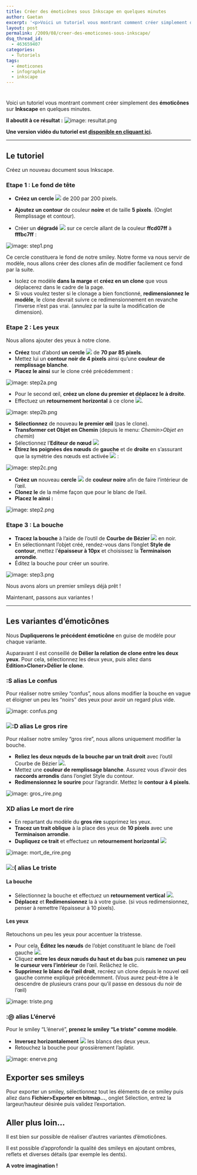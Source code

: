 ```yaml
---
title: Créer des émoticônes sous Inkscape en quelques minutes
author: Gaetan
excerpt: '<p>Voici un tutoriel vous montrant comment créer simplement des <strong>émoticônes</strong> sur <strong>Inkscape</strong> en quelques minutes.</p> <p><strong>Il aboutit à ce résultat :</strong> <img src="http://data.grenlibre.fr/blog/image/tuto/inkscape/emoticones/resultat.png" alt="image: resultat.png" style="margin: 0 auto; display: block;" /></p> <p><strong>Une version vidéo du tutoriel est <a href="http://blog.greweb.fr/?post/2009/08/Tutoriel-Vid%C3%A9o-Cr%C3%A9er-des-%C3%A9motic%C3%B4nes-sous-Inkscape">disponible en cliquant ici</a>.</strong></p>'
layout: post
permalink: /2009/08/creer-des-emoticones-sous-inkscape/
dsq_thread_id:
  - 463659407
categories:
  - Tutoriels
tags:
  - émoticones
  - infographie
  - inkscape
---
```

# 

Voici un tutoriel vous montrant comment créer simplement des **émoticônes** sur **Inkscape** en quelques minutes.

**Il aboutit à ce résultat :** ![image: resultat.png][1]

 [1]: http://data.greweb.fr/blog/image/tuto/inkscape/emoticones/resultat.png

**Une version vidéo du tutoriel est [disponible en cliquant ici][2].**

 [2]: http://blog.greweb.fr/?post/2009/08/Tutoriel-Vidéo-Créer-des-émoticônes-sous-Inkscape



* * *

## Le tutoriel

Créez un nouveau document sous Inkscape.

### Etape 1 : Le fond de tête

*   **Créez un cercle** ![][3] de 200 par 200 pixels.

 [3]: http://data.greweb.fr/blog/image/tuto/inkscape/cercle.png




*   **Ajoutez un contour** de couleur **noire** et de taille **5 pixels**. (Onglet Remplissage et contour).




*   Créer un **dégradé** ![][4] sur ce cercle allant de la couleur **ffcd07ff** à **fffbc7ff** :

 [4]: http://data.greweb.fr/blog/image/tuto/inkscape/degrade.png

![image: step1.png][5]

 [5]: http://data.greweb.fr/blog/image/tuto/inkscape/emoticones/step1.png

Ce cercle constituera le fond de notre smiley. Notre forme va nous servir de modèle, nous allons créer des clones afin de modifier facilement ce fond par la suite.

*   Isolez ce modèle **dans la marge** et **créez en un clone** que vous déplacerez dans le cadre de la page.
*   Si vous voulez tester si le clonage a bien fonctionné, **redimensionnez le modèle**, le clone devrait suivre ce redimensionnement en revanche l’inverse n’est pas vrai. (annulez par la suite la modification de dimension).

### Etape 2 : Les yeux

Nous allons ajouter des yeux à notre clone.

*   **Créez** tout d’abord **un cercle** ![][3] de **70 par 85 pixels**.
*   Mettez lui un **contour noir de 4 pixels** ainsi qu’une **couleur de remplissage blanche**.
*   **Placez le ainsi** sur le clone créé précédemment :

![image: step2a.png][6]

 [6]: http://data.greweb.fr/blog/image/tuto/inkscape/emoticones/step2a.png

*   Pour le second œil, **créez un clone du premier et déplacez le à droite**.
*   Effectuez un **retournement horizontal** à ce clone ![][7].

 [7]: http://data.greweb.fr/blog/image/tuto/inkscape/retournement_horizontal.png

![image: step2b.png][8]

 [8]: http://data.greweb.fr/blog/image/tuto/inkscape/emoticones/step2b.png

*   **Sélectionnez** de nouveau **le premier œil** (pas le clone).
*   **Transformer cet Objet en Chemin** (depuis le menu: *Chemin>Objet en chemin*)
*   Sélectionnez l’**Editeur de nœud** ![][9]
*   **Étirez les poignées des nœuds** de **gauche** et de **droite** en s’assurant que la symétrie des nœuds est activée ![][10] :

 [9]: http://data.greweb.fr/blog/image/tuto/inkscape/editeur_noeud.png
 [10]: http://data.greweb.fr/blog/image/tuto/inkscape/rendre_symetrique_noeud.png

![image: step2c.png][11]

 [11]: http://data.greweb.fr/blog/image/tuto/inkscape/emoticones/step2c.png

*   **Créez un** nouveau **cercle** ![][3] de **couleur noire** afin de faire l’intérieur de l’œil.
*   **Clonez le** de la même façon que pour le blanc de l’œil.
*   **Placez le ainsi :**

![image: step2.png][12]

 [12]: http://data.greweb.fr/blog/image/tuto/inkscape/emoticones/step2.png

### Etape 3 : La bouche

*   **Tracez la bouche** à l’aide de l’outil de **Courbe de Bézier** ![][13] en noir.
*   En sélectionnant l’objet créé, rendez-vous dans l’onglet **Style de contour**, mettez l’**épaisseur à 10px** et choisissez la **Terminaison arrondie**.
*   Éditez la bouche pour créer un sourire.

 [13]: http://data.greweb.fr/blog/image/tuto/inkscape/bezier.png

![image: step3.png][14]

 [14]: http://data.greweb.fr/blog/image/tuto/inkscape/emoticones/step3.png

Nous avons alors un premier smileys déjà prêt !

Maintenant, passons aux variantes !

* * *

## Les variantes d’émoticônes

Nous **Dupliquerons le précédent émoticône** en guise de modèle pour chaque variante.

Auparavant il est conseillé de **Délier la relation de clone entre les deux yeux**. Pour cela, sélectionnez les deux yeux, puis allez dans **Edition>Cloner>Délier le clone**.

### :S alias Le confus

Pour réaliser notre smiley “confus”, nous allons modifier la bouche en vague et éloigner un peu les “noirs” des yeux pour avoir un regard plus vide.

![image: confus.png][15]

 [15]: http://data.greweb.fr/blog/image/tuto/inkscape/emoticones/confus.png

### ![:D][16] alias Le gros rire

 [16]: http://blog.greweb.fr/wp-includes/images/smilies/icon_biggrin.gif

Pour réaliser notre smiley “gros rire”, nous allons uniquement modifier la bouche.

*   **Reliez les deux nœuds de la bouche par un trait droit** avec l’outil Courbe de Bézier ![][13].
*   Mettez une **couleur de remplissage blanche**. Assurez vous d’avoir des **raccords arrondis** dans l’onglet Style du contour.
*   **Redimensionnez le sourire** pour l’agrandir. Mettez le **contour à 4 pixels**.

![image: gros_rire.png][17]

 [17]: http://data.greweb.fr/blog/image/tuto/inkscape/emoticones/gros_rire.png

### XD alias Le mort de rire

*   En repartant du modèle du **gros rire** supprimez les yeux.
*   **Tracez un trait oblique** à la place des yeux de **10 pixels** avec une **Terminaison arrondie**.
*   **Dupliquez ce trait** et effectuez un **retournement horizontal** ![][7]

![image: mort_de_rire.png][18]

 [18]: http://data.greweb.fr/blog/image/tuto/inkscape/emoticones/mort_de_rire.png

### ![:(][19] alias Le triste

 [19]: http://blog.greweb.fr/wp-includes/images/smilies/icon_sad.gif

#### La bouche

*   Sélectionnez la bouche et effectuez un **retournement vertical** ![][20].
*   **Déplacez** et **Redimensionnez** la à votre guise. (si vous redimensionnez, penser à remettre l’épaisseur à 10 pixels).

 [20]: http://data.greweb.fr/blog/image/tuto/inkscape/retournement_vertical.png

#### Les yeux

Retouchons un peu les yeux pour accentuer la tristesse.

*   Pour cela, **Éditez les nœuds** de l’objet constituant le blanc de l’oeil gauche ![][9].
*   Cliquez **entre les deux nœuds du haut et du bas** puis **ramenez un peu le curseur vers l’intérieur** de l’œil. Relâchez le clic.
*   **Supprimez le blanc de l’œil droit**, recréez un clone depuis le nouvel œil gauche comme expliqué précédemment. (Vous aurez peut-être à le descendre de plusieurs crans pour qu’il passe en dessous du noir de l’œil)

![image: triste.png][21]

 [21]: http://data.greweb.fr/blog/image/tuto/inkscape/emoticones/triste.png

### :@ alias L’énervé

Pour le smiley “L’énervé”, **prenez le smiley “Le triste” comme modèle**.

*   **Inversez horizontalement** ![][7] les blancs des deux yeux.
*   Retouchez la bouche pour grossièrement l’aplatir.

![image: enerve.png][22]

 [22]: http://data.greweb.fr/blog/image/tuto/inkscape/emoticones/enerve.png

## Exporter ses smileys

Pour exporter un smiley, sélectionnez tout les éléments de ce smiley puis allez dans **Fichier>Exporter en bitmap…**, onglet Sélection, entrez la largeur/hauteur désirée puis validez l’exportation.

## Aller plus loin…

Il est bien sur possible de réaliser d’autres variantes d’émoticônes.

Il est possible d’approfondir la qualité des smileys en ajoutant ombres, reflets et diverses détails (par exemple les dents).

**A votre imagination !**
